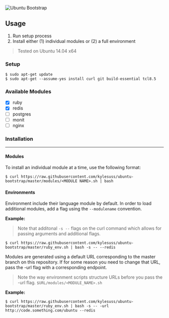 ![Ubuntu Bootstrap](http://i.imgur.com/a5yWkkk.png)

## Usage

1. Run setup process
2. Install either (1) individual modules or (2) a full environment

> Tested on Ubuntu 14.04 x64

### Setup

```shell
$ sudo apt-get update
$ sudo apt-get --assume-yes install curl git build-essential tcl8.5
```

### Available Modules
- [x] ruby
- [x] redis
- [ ] postgres
- [ ] monit
- [ ] nginx

### Installation

***

#### Modules

To install an individual module at a time, use the following format:

```shell
$ curl https://raw.githubusercontent.com/kylesuss/ubuntu-bootstrap/master/modules/<MODULE NAME>.sh | bash
```

#### Environments

Environment include their language module by default. In order to load additional modules, add a flag using the `--modulename` convention. 

**Example:**

> Note that additonal `-s --` flags on the curl command which allows for passing arguments and additional flags. 

```shell
$ curl https://raw.githubusercontent.com/kylesuss/ubuntu-bootstrap/master/ruby_env.sh | bash -s -- --redis
```

Modules are generated using a default URL corresponding to the master branch on this repository. If for some reason you need to change that URL, pass the -url flag with a corresponding endpoint.

> Note the way environment scripts structure URLs before you pass the -url flag. `$URL/modules/<MODULE_NAME>.sh`

**Example:**

```shell
$ curl https://raw.githubusercontent.com/kylesuss/ubuntu-bootstrap/master/ruby_env.sh | bash -s -- -url http://code.something.com/ubuntu --redis
```
